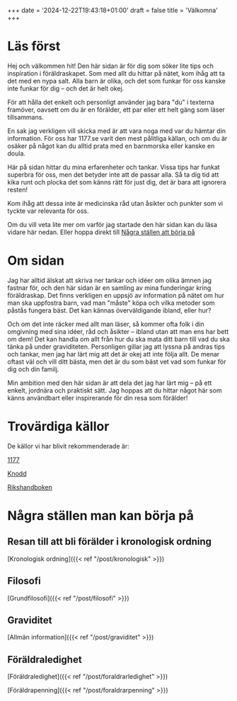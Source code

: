 +++
date = '2024-12-22T19:43:18+01:00'
draft = false
title = 'Välkomna'
+++

# Läs först
Hej och välkommen hit! Den här sidan är för dig som söker lite tips och inspiration i föräldraskapet. Som med allt du hittar på nätet, kom ihåg att ta det med en nypa salt. Alla barn är olika, och det som funkar för oss kanske inte funkar för dig – och det är helt okej.

För att hålla det enkelt och personligt använder jag bara "du" i texterna framöver, oavsett om du är en förälder, ett par eller ett helt gäng som läser tillsammans.

En sak jag verkligen vill skicka med är att vara noga med var du hämtar din information. För oss har 1177.se varit den mest pålitliga källan, och om du är osäker på något kan du alltid prata med en barnmorska eller kanske en doula.

Här på sidan hittar du mina erfarenheter och tankar. Vissa tips har funkat superbra för oss, men det betyder inte att de passar alla. Så ta dig tid att kika runt och plocka det som känns rätt för just dig, det är bara att ignorera resten!

Kom ihåg att dessa inte är medicinska råd utan åsikter och punkter som vi tyckte var relevanta för oss.

Om du vill veta lite mer om varför jag startade den här sidan kan du läsa vidare här nedan. Eller hoppa direkt till [Några ställen att börja på](#några-ställen-man-kan-börja-på)

# Om sidan
Jag har alltid älskat att skriva ner tankar och idéer om olika ämnen jag fastnar för, och den här sidan är en samling av mina funderingar kring föräldraskap. Det finns verkligen en uppsjö av information på nätet om hur man ska uppfostra barn, vad man "måste" köpa och vilka metoder som påstås fungera bäst. Det kan kännas överväldigande ibland, eller hur?

Och om det inte räcker med allt man läser, så kommer ofta folk i din omgivning med sina idéer, råd och åsikter – ibland utan att man ens har bett om dem! Det kan handla om allt från hur du ska mata ditt barn till vad du ska tänka på under graviditeten. Personligen gillar jag att lyssna på andras tips och tankar, men jag har lärt mig att det är okej att inte följa allt. De menar oftast väl och vill ditt bästa, men det är du som bäst vet vad som funkar för dig och din familj.

Min ambition med den här sidan är att dela det jag har lärt mig – på ett enkelt, jordnära och praktiskt sätt. Jag hoppas att du hittar något här som känns användbart eller inspirerande för din resa som förälder!

# Trovärdiga källor
De källor vi har blivit rekommenderade är:

[1177](https://www.1177.se/Vastra-Gotaland/barn--gravid/graviditet/)

[Knodd](https://www.knodd.se/)

[Rikshandboken](https://www.rikshandboken-bhv.se/)

# Några ställen man kan börja på
## Resan till att bli förälder i kronologisk ordning
[Kronologisk ordning]({{< ref "/post/kronologisk" >}})

## Filosofi
[Grundfilosofi]({{< ref "/post/filosofi" >}})

## Graviditet
[Allmän information]({{< ref "/post/graviditet" >}})

## Föräldraledighet
[Föräldraledighet]({{< ref "/post/foraldrarledighet" >}})

[Föräldrapenning]({{< ref "/post/foraldrarpenning" >}})